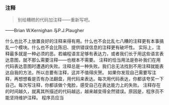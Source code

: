 ### 注释
> 别给糟糕的代码加注释——重新写吧。

——Brian W.Kernighan 与P.J.Plaugher

什么也比不上放置良好的注释来得有用。什么也不会比乱七八糟的注释更有本事搞乱一个模块。什么也不会比陈旧、提供错误信息的注释更有破坏性。
实际上，注释最多就是一种必须的恶。若编程语言足够有表达力，或者我们长于用这些语言表达意图，就不那么需要注释——也根本不需要。
注释的恰当用法是弥补我们在用代码表达意图时遭遇的失败。注释总是一种失败。我们总无法找到不用注释就能表达自我的方法，所以总要有注释，这并不值得庆贺。
如果你发现自己需要写注释，再想想看是否有办法翻盘，用代码来表达。每次用代码表达，你都该夸奖一下自己。每次写注释，你都该做个鬼脸，感受自己在表达能力上的失败。
注释存在的时间越久，就离其所描述的代码越远，越来越变得全然错误。原因是，程序员不能坚持维护注释。
程序员应当



